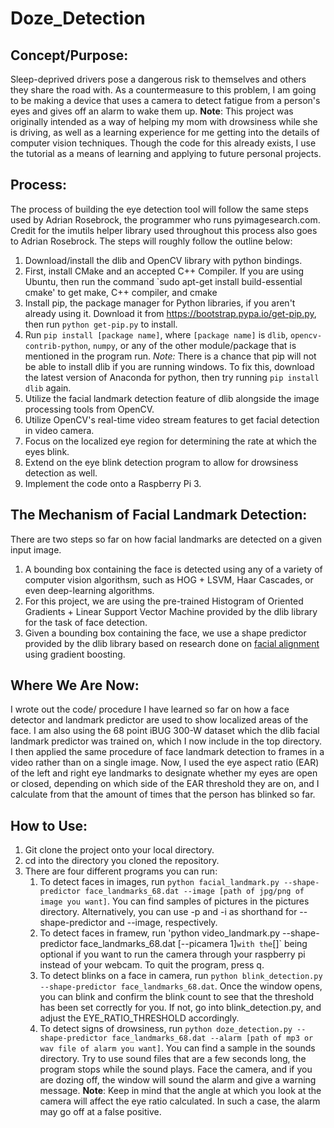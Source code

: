 # Doze_Detection
## Concept/Purpose:
Sleep-deprived drivers pose a dangerous risk to themselves and others they share the road with. As a countermeasure
to this problem, I am going to be making a device that uses a camera to detect fatigue from a person's eyes and gives
off an alarm to wake them up. 
**Note**: This project was originally intended as a way of helping my mom with drowsiness while she is driving, as well as a learning experience for me getting into the details of computer vision techniques. Though the code for this already exists, I use the tutorial as a means of learning and applying to future personal projects.

## Process:
The process of building the eye detection tool will follow the same steps used by Adrian Rosebrock, the programmer who runs pyimagesearch.com. Credit for the imutils helper library used throughout this process also goes to Adrian Rosebrock. The steps will roughly follow the outline below:

1. Download/install the dlib and OpenCV library with python bindings.
  1. First, install CMake and an accepted C++ Compiler. If you are using Ubuntu, then run the command `sudo apt-get install build-essential cmake' to get make, C++ compiler, and cmake
  2. Install pip, the package manager for Python libraries, if you aren't already using it. Download it from https://bootstrap.pypa.io/get-pip.py, then run `python get-pip.py` to install.
  3. Run `pip install [package name]`, where `[package name]` is `dlib`, `opencv-contrib-python`, `numpy`, or any of the other module/package that is mentioned in the program run.
  *Note:* There is a chance that pip will not be able to install dlib if you are running windows. To fix this, download the latest version of Anaconda for python, then try running `pip install dlib` again.
2. Utilize the facial landmark detection feature of dlib alongside the image processing tools from OpenCV.
3. Utilize OpenCV's real-time video stream features to get facial detection in video camera.
4. Focus on the localized eye region for determining the rate at which the eyes blink.
5. Extend on the eye blink detection program to allow for drowsiness detection as well.
5. Implement the code onto a Raspberry Pi 3.

## The Mechanism of Facial Landmark Detection:
There are two steps so far on how facial landmarks are detected on a given input image.

1. A bounding box containing the face is detected using any of a variety of computer vision algorithsm, such as HOG + LSVM, Haar Cascades, or even deep-learning algorithms.
  1. For this project, we are using the pre-trained Histogram of Oriented Gradients + Linear Support Vector Machine provided by the dlib library for the task of face detection.
2. Given a bounding box containing the face, we use a shape predictor provided by the dlib library based on research done on [facial alignment](http://www.csc.kth.se/~vahidk/face_ert.html) using gradient boosting.

## Where We Are Now:

I wrote out the code/ procedure I have learned so far on how a face detector and landmark predictor are used to show localized areas of the face. I am also using the 68 point iBUG 300-W dataset which the dlib facial landmark predictor was trained on, which I now include in the top directory. I then applied the same procedure of face landmark detection to frames in a video rather than on a single image. Now, I used the eye aspect ratio (EAR) of the left and right eye landmarks to designate whether my eyes are open or closed, depending on which side of the EAR threshold they are on, and I calculate from that the amount of times that the person has blinked so far.

## How to Use:

1. Git clone the project onto your local directory.
2. cd into the directory you cloned the repository.
3. There are four different programs you can run:
	1. To detect faces in images, run `python facial_landmark.py --shape-predictor face_landmarks_68.dat --image [path of jpg/png of image you want]`. You can find samples of pictures in the pictures directory. Alternatively, you can use -p and -i as shorthand for --shape-predictor and --image, respectively.
	2. To detect faces in framew, run 'python video_landmark.py --shape-predictor face_landmarks_68.dat [--picamera 1]` with the `[]` being optional if you want to run the camera through your raspberry pi instead of your webcam. To quit the program, press q.
	3. To detect blinks on a face in camera, run `python blink_detection.py --shape-predictor face_landmarks_68.dat`. Once the window opens, you can blink and confirm the blink count to see that the threshold has been set correctly for you. If not, go into blink_detection.py, and adjust the EYE_RATIO_THRESHOLD accordingly.
	4. To detect signs of drowsiness, run `python doze_detection.py --shape-predictor face_landmarks_68.dat --alarm [path of mp3 or wav file of alarm you want]`. You can find a sample in the sounds directory. Try to use sound files that are a few seconds long, the program stops while the sound plays. Face the camera, and if you are dozing off, the window will sound the alarm and give a warning message. **Note**: Keep in mind that the angle at which you look at the camera will affect the eye ratio calculated. In such a case, the alarm may go off at a false positive.

